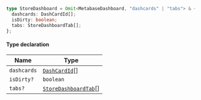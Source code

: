 ```ts
type StoreDashboard = Omit<MetabaseDashboard, "dashcards" | "tabs"> & {
  dashcards: DashCardId[];
  isDirty: boolean;
  tabs: StoreDashboardTab[];
};
```

#### Type declaration

| Name        | Type                                                            |
| ----------- | --------------------------------------------------------------- |
| `dashcards` | [`DashCardId`](./generated/html/DashCardId.md)\[]               |
| `isDirty?`  | `boolean`                                                       |
| `tabs?`     | [`StoreDashboardTab`](./generated/html/StoreDashboardTab.md)\[] |
